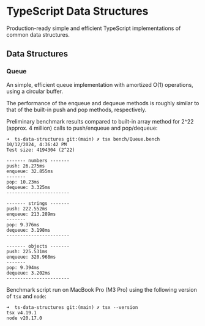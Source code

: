 # TypeScript Data Structures

Production-ready simple and efficient TypeScript implementations of common data structures.

## Data Structures

### Queue

An simple, efficient queue implementation with amortized O(1) operations, using a circular buffer.

The performance of the enqueue and dequeue methods is roughly similar to that of the built-in push and pop methods, respectively.

Preliminary benchmark results compared to built-in array method for 2^22 (approx. 4 million) calls to push/enqueue and pop/dequeue:

```
➜  ts-data-structures git:(main) ✗ tsx bench/Queue.bench
10/12/2024, 4:36:42 PM
Test size: 4194304 (2^22)

------- numbers -------
push: 26.275ms
enqueue: 32.855ms
-------
pop: 10.23ms
dequeue: 3.325ms
-----------------------

------- strings -------
push: 222.552ms
enqueue: 213.289ms
-------
pop: 9.376ms
dequeue: 3.198ms
-----------------------

------- objects -------
push: 225.531ms
enqueue: 320.968ms
-------
pop: 9.394ms
dequeue: 3.202ms
-----------------------
```

Benchmark script run on MacBook Pro (M3 Pro) using the following version of `tsx` and `node`:

```
➜  ts-data-structures git:(main) ✗ tsx --version
tsx v4.19.1
node v20.17.0
```
